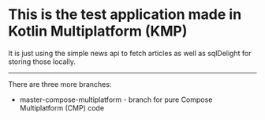 <h1>This is the test application made in Kotlin Multiplatform (KMP)</h1>
It is just using the simple news api to fetch articles as well as sqlDelight for storing those locally.

---

There are three more branches:
* master-compose-multiplatform - branch for pure Compose Multiplatform (CMP) code

